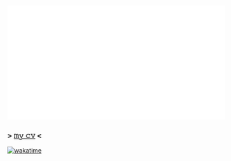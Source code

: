 <a href="https://enga.land">
  <!-- <img src="./header.svg" /> -->
</a>
<img src="./info.svg" />

### > [𝚖𝚢 𝚌𝚟](https://github.com/clonomaer/public-cv) <  

[![wakatime](https://wakatime.com/badge/user/5e4f5ed0-dd2e-4204-b88b-ee84d3aad996.svg)](https://wakatime.com/@5e4f5ed0-dd2e-4204-b88b-ee84d3aad996)  
